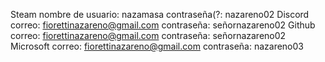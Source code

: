 Steam
nombre de usuario: nazamasa
contraseña(?: nazareno02
Discord
correo: fiorettinazareno@gmail.com 
contraseña: señornazareno02
Github
correo: fiorettinazareno@gmail.com 
contraseña: señornazareno02
Microsoft
correo: fiorettinazareno@gmail.com 
contraseña: nazareno03